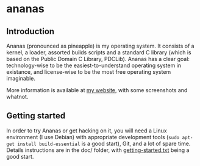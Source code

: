 # ananas

## Introduction

Ananas (pronounced as pineapple) is my operating system. It consists of a kernel, a loader, assorted builds scripts and a standard C library (which is based on the Public Domain C Library, PDCLib). Ananas has a clear goal: technology-wise to be the easiest-to-understand operating system in existance, and license-wise to be the most free operating system imaginable.

More information is available at [my website](https://rink.nu/projects/ananas.html), with some screenshots and whatnot.

## Getting started

In order to try Ananas or get hacking on it, you will need a Linux environment (I use Debian) with appropriate development tools (`sudo apt-get install build-essential` is a good start), Git, and a lot of spare time. Details instructions are in the doc/ folder, with [getting-started.txt](doc/getting-started.txt) being a good start.
